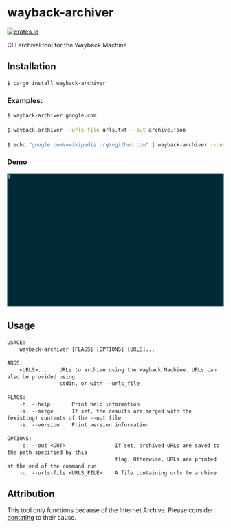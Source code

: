 # wayback-archiver

[![crates.io](https://img.shields.io/crates/v/wayback-archiver.svg)](https://crates.io/crates/wayback-archiver)

CLI archival tool for the Wayback Machine

## Installation

    $ cargo install wayback-archiver

### Examples:

```sh
$ wayback-archiver google.com

$ wayback-archiver --urls-file urls.txt --out archive.json

$ echo "google.com\nwikipedia.org\ngithub.com" | wayback-archiver --out=archive.json --merge
```

### Demo

![](demo.gif)

## Usage

```
USAGE:
    wayback-archiver [FLAGS] [OPTIONS] [URLS]...

ARGS:
    <URLS>...    URLs to archive using the Wayback Machine. URLs can also be provided using
                 stdin, or with --urls_file

FLAGS:
    -h, --help       Print help information
    -m, --merge      If set, the results are merged with the (existing) contents of the --out file
    -V, --version    Print version information

OPTIONS:
    -o, --out <OUT>                If set, archived URLs are saved to the path specified by this
                                   flag. Otherwise, URLs are printed at the end of the command run
    -u, --urls-file <URLS_FILE>    A file containing urls to archive
```

## Attribution

This tool only functions because of the Internet Archive. Please consider [dontating](https://archive.org/donate) to their cause.
